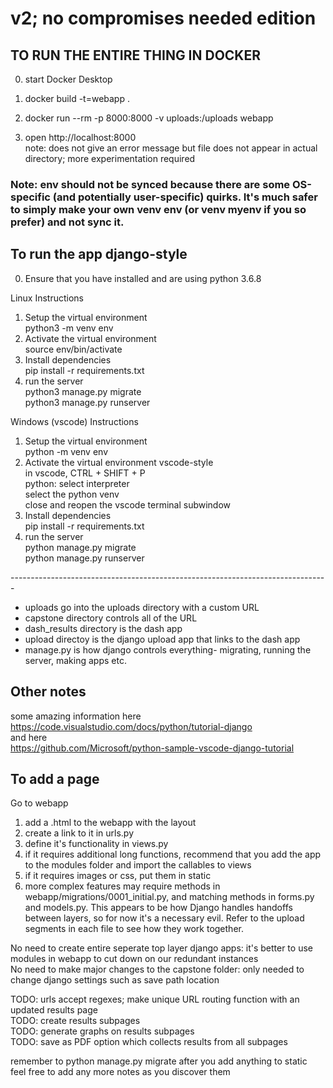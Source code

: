 # v2; no compromises needed edition

## TO RUN THE ENTIRE THING IN DOCKER
0. start Docker Desktop

1. docker build -t=webapp .
2. docker run --rm -p 8000:8000 -v uploads:/uploads webapp
3. open http://localhost:8000<br /> 
note: does not give an error message but file does not appear in actual directory; more experimentation required <br /> 

### Note: env should not be synced because there are some OS-specific (and potentially user-specific) quirks. It's much safer to simply make your own venv env (or venv myenv if you so prefer) and not sync it.<br /> 

## To run the app django-style
0. Ensure that you have installed and are using python 3.6.8

Linux Instructions
1. Setup the virtual environment <br /> 
python3 -m venv env
2. Activate the virtual environment <br /> 
source env/bin/activate
3. Install dependencies<br /> 
pip install -r requirements.txt<br /> 
4. run the server <br /> 
python3 manage.py migrate <br /> 
python3 manage.py runserver <br /> 

Windows (vscode) Instructions
1. Setup the virtual environment <br /> 
python -m venv env
2. Activate the virtual environment vscode-style<br /> 
in vscode, CTRL + SHIFT + P<br /> 
python: select interpreter<br /> 
select the python venv<br /> 
close and reopen the vscode terminal subwindow
3. Install dependencies<br /> 
pip install -r requirements.txt<br /> 
4. run the server <br /> 
python manage.py migrate <br /> 
python manage.py runserver <br /> 

------------------------------------------------------------------------------- <br />

* uploads go into the uploads directory with a custom URL <br />
* capstone directory controls all of the URL <br /> 
* dash_results directory is the dash app <br /> 
* upload directoy is the django upload app that links to the dash app <br />
* manage.py is how django controls everything- migrating, running the server, making apps etc. <br /> 

## Other notes<br /> 

some amazing information here<br /> 
https://code.visualstudio.com/docs/python/tutorial-django<br /> 
and here<br /> 
https://github.com/Microsoft/python-sample-vscode-django-tutorial<br /> 

## To add a page<br /> 
Go to webapp
1. add a .html to the webapp with the layout
2. create a link to it in urls.py
3. define it's functionality in views.py
4. if it requires additional long functions, recommend that you add the app to the modules folder and import the callables to views
5. if it requires images or css, put them in static
6. more complex features may require methods in webapp/migrations/0001_initial.py, and matching methods in forms.py and models.py. This appears to be how Django handles handoffs between layers, so for now it's a necessary evil. Refer to the upload segments in each file to see how they work together.

No need to create entire seperate top layer django apps: it's better to use modules in webapp to cut down on our redundant instances<br /> 
No need to make major changes to the capstone folder: only needed to change django settings such as save path location<br /> 

TODO: urls accept regexes; make unique URL routing function with an updated results page<br /> 
TODO: create results subpages<br /> 
TODO: generate graphs on results subpages<br /> 
TODO: save as PDF option which collects results from all subpages<br /> 

remember to python manage.py migrate after you add anything to static<br /> 
feel free to add any more notes as you discover them<br /> 
